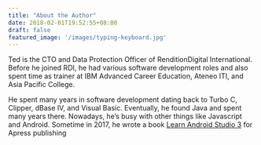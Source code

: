 ```yaml
---
title: "About the Author"
date: 2018-02-01T19:52:55+08:00
draft: false
featured_image: '/images/typing-keyboard.jpg'
---
```


Ted is the CTO and Data Protection Officer of RenditionDigital International. Before he joined RDI, he had various software development roles and also spent time as trainer at IBM Advanced Career Education, Ateneo ITI, and Asia Pacific College.

He spent many years in software development dating back to Turbo C, Clipper, dBase IV, and Visual Basic. Eventually, he found Java and spent many years there. Nowadays, he’s busy with other things like Javascript and Android. Sometime in 2017, he wrote a book [Learn Android Studio 3](http://www.apress.com/us/book/9781484231555) for Apress publishing



